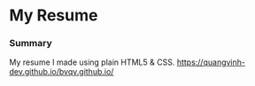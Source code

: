 # My Resume

### Summary

My resume I made using plain HTML5 & CSS.
https://quangvinh-dev.github.io/bvqv.github.io/
